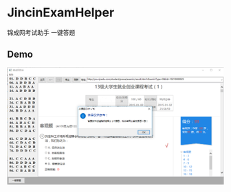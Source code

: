 # JincinExamHelper
锦成网考试助手 一键答题
## Demo
![](https://github.com/Qinet/JincinExamHelper/raw/master/demo/锦诚网考试助手.PNG)
